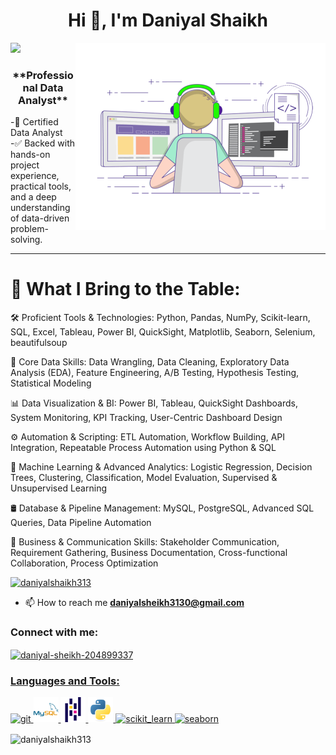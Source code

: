 <h1 align="center">Hi 👋, I'm Daniyal Shaikh</h1>
<img src="https://drive.google.com/uc?export=view&id=1U3YClKkSo71Qtuf9joLoczpVOUmnkJH3">
<img align="right" alt="Coding" width="400" src="https://raw.githubusercontent.com/devSouvik/devSouvik/master/gif3.gif">
<h3 align="center"> **Professional Data Analyst** </h3>


-📜 Certified Data Analyst
-✅ Backed with hands-on project experience, practical tools, and a deep understanding of data-driven problem-solving.

---

# 🚀 What I Bring to the Table:
🛠️ Proficient Tools & Technologies:
    Python, Pandas, NumPy, Scikit-learn, SQL, Excel, Tableau, Power BI, QuickSight, Matplotlib, Seaborn, Selenium, beautifulsoup 

🔧 Core Data Skills:
     Data Wrangling, Data Cleaning, Exploratory Data Analysis (EDA), Feature Engineering, A/B Testing, Hypothesis Testing, Statistical Modeling

📊 Data Visualization & BI:
     Power BI, Tableau, QuickSight Dashboards, System Monitoring, KPI Tracking, User-Centric Dashboard Design
 
 ⚙️ Automation & Scripting:
     ETL Automation, Workflow Building, API Integration, Repeatable Process Automation using Python & SQL

🤖 Machine Learning & Advanced Analytics:
     Logistic Regression, Decision Trees, Clustering, Classification, Model Evaluation, Supervised & Unsupervised Learning
 
 🛢️ Database & Pipeline Management:
     MySQL, PostgreSQL, Advanced SQL Queries, Data Pipeline Automation

🤝 Business & Communication Skills:
     Stakeholder Communication, Requirement Gathering, Business Documentation, Cross-functional Collaboration, Process Optimization

 <p align="left"> <a href="https://github.com/ryo-ma/github-profile-trophy"><img src="https://github-profile-trophy.vercel.app/?username=daniyalshaikh313" alt="daniyalshaikh313" /></a> </p>

- 📫 How to reach me **daniyalsheikh3130@gmail.com**

<h3 align="left">Connect with me:</h3>
<p align="left">
<a href="https://www.linkedin.com/in/daniyal-sheikh-204899337/" target="blank">
  <img align="center" src="https://raw.githubusercontent.com/rahuldkjain/github-profile-readme-generator/master/src/images/icons/Social/linked-in-alt.svg" alt="daniyal-sheikh-204899337" height="30" width="40" />


</p>

<h3 align="left">Languages and Tools:</h3>
<p align="left"> <a href="https://git-scm.com/" target="_blank" rel="noreferrer"> <img src="https://www.vectorlogo.zone/logos/git-scm/git-scm-icon.svg" alt="git" width="40" height="40"/> </a> <a href="https://www.mysql.com/" target="_blank" rel="noreferrer"> <img src="https://raw.githubusercontent.com/devicons/devicon/master/icons/mysql/mysql-original-wordmark.svg" alt="mysql" width="40" height="40"/> </a> <a href="https://pandas.pydata.org/" target="_blank" rel="noreferrer"> <img src="https://raw.githubusercontent.com/devicons/devicon/2ae2a900d2f041da66e950e4d48052658d850630/icons/pandas/pandas-original.svg" alt="pandas" width="40" height="40"/> </a> <a href="https://www.python.org" target="_blank" rel="noreferrer"> <img src="https://raw.githubusercontent.com/devicons/devicon/master/icons/python/python-original.svg" alt="python" width="40" height="40"/> </a> <a href="https://scikit-learn.org/" target="_blank" rel="noreferrer"> <img src="https://upload.wikimedia.org/wikipedia/commons/0/05/Scikit_learn_logo_small.svg" alt="scikit_learn" width="40" height="40"/> </a> <a href="https://seaborn.pydata.org/" target="_blank" rel="noreferrer"> <img src="https://seaborn.pydata.org/_images/logo-mark-lightbg.svg" alt="seaborn" width="40" height="40"/> </a> </p>

<p><img align="center" src="https://github-readme-stats.vercel.app/api/top-langs?username=daniyalshaikh313&show_icons=true&locale=en&layout=compact" alt="daniyalshaikh313" /></p>

